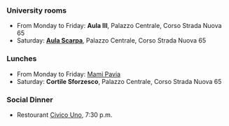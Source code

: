 ### University rooms
- From Monday to Friday: **Aula III**, Palazzo Centrale, Corso Strada Nuova 65
- Saturday: **[Aula Scarpa](https://it.wikipedia.org/wiki/Aula_Scarpa)**, Palazzo Centrale, Corso Strada Nuova 65

### Lunches
- From Monday to Friday: [Mami Pavia](https://maps.app.goo.gl/vqXM8qTgh8rzdbrn8)
- Saturday: **Cortile Sforzesco**, Palazzo Centrale, Corso Strada Nuova 65

### Social Dinner 
- Restourant [Civico Uno](https://maps.app.goo.gl/UiMz56ZKwQyHjP1z6), 7:30 p.m.
